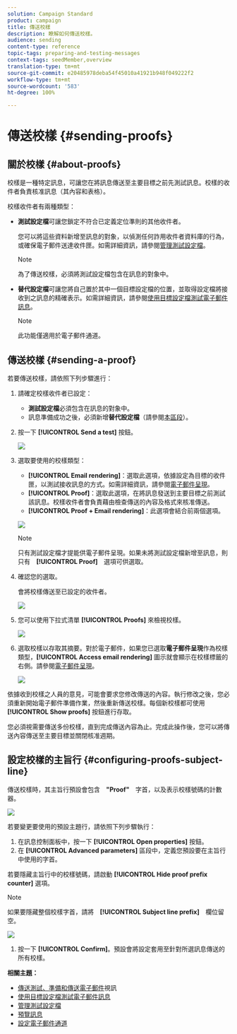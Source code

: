 ```yaml
---
solution: Campaign Standard
product: campaign
title: 傳送校樣
description: 瞭解如何傳送校樣。
audience: sending
content-type: reference
topic-tags: preparing-and-testing-messages
context-tags: seedMember,overview
translation-type: tm+mt
source-git-commit: e20485978deba54f45010a41921b948f049222f2
workflow-type: tm+mt
source-wordcount: '583'
ht-degree: 100%

---
```



# 傳送校樣 {#sending-proofs}

## 關於校樣 {#about-proofs}

校樣是一種特定訊息，可讓您在將訊息傳送至主要目標之前先測試訊息。校樣的收件者負責核准訊息（其內容和表格）。

校樣收件者有兩種類型：

* **測試設定檔**&#x200B;可讓您鎖定不符合已定義定位準則的其他收件者。

   您可以將這些資料新增至訊息的對象，以偵測任何詐用收件者資料庫的行為，或確保電子郵件送達收件匣。如需詳細資訊，請參閱[管理測試設定檔](../../audiences/using/managing-test-profiles.md)。

   >[!NOTE]
   >
   >為了傳送校樣，必須將測試設定檔包含在訊息的對象中。

* **替代設定檔**&#x200B;可讓您將自己置於其中一個目標設定檔的位置，並取得設定檔將接收到之訊息的精確表示。如需詳細資訊，請參閱[使用目標設定檔測試電子郵件訊息](../../sending/using/testing-messages-using-target.md)。

   >[!NOTE]
   >
   >此功能僅適用於電子郵件通道。

## 傳送校樣 {#sending-a-proof}

若要傳送校樣，請依照下列步驟進行：

1. 請確定校樣收件者已設定：
   * **測試設定檔**&#x200B;必須包含在訊息的對象中。
   * 訊息準備成功之後，必須新增&#x200B;**替代設定檔**（請參閱[本區段](../../sending/using/testing-messages-using-target.md)）。

1. 按一下 **[!UICONTROL Send a test]** 按鈕。

   ![](assets/bat_select.png)

1. 選取要使用的校樣類型：

   * **[!UICONTROL Email rendering]**：選取此選項，依據設定為目標的收件匣，以測試接收訊息的方式。如需詳細資訊，請參閱[電子郵件呈現](../../sending/using/email-rendering.md)。
   * **[!UICONTROL Proof]**：選取此選項，在將訊息發送到主要目標之前測試該訊息。校樣收件者會負責藉由檢查傳送的內容及格式來核准傳送。
   * **[!UICONTROL Proof + Email rendering]**：此選項會結合前兩個選項。

   ![](assets/bat_select1.png)

   >[!NOTE]
   >
   >只有測試設定檔才提能供電子郵件呈現。如果未將測試設定檔新增至訊息，則只有　**[!UICONTROL Proof]**　選項可供選取。

1. 確認您的選取。

   會將校樣傳送至已設定的收件者。

   ![](assets/bat_select2.png)

1. 您可以使用下拉式清單 **[!UICONTROL Proofs]** 來檢視校樣。

   ![](assets/bat_view.png)

1. 選取校樣以存取其摘要。對於電子郵件，如果您已選取&#x200B;**電子郵件呈現**&#x200B;作為校樣類型，**[!UICONTROL Access email rendering]** 圖示就會顯示在校樣標籤的右側。請參閱[電子郵件呈現](../../sending/using/email-rendering.md)。

   ![](assets/bat_view2.png)

依據收到校樣之人員的意見，可能會要求您修改傳送的內容。執行修改之後，您必須重新開始電子郵件準備作業，然後重新傳送校樣。每個新校樣都可使用 **[!UICONTROL Show proofs]** 按鈕進行存取。

您必須視需要傳送多份校樣，直到完成傳送內容為止。完成此操作後，您可以將傳送內容傳送至主要目標並關閉核准週期。

## 設定校樣的主旨行 {#configuring-proofs-subject-line}

傳送校樣時，其主旨行預設會包含　**&quot;Proof&quot;**　字首，以及表示校樣號碼的計數器。

![](assets/proof-prefix.png)

若要變更要使用的預設主題行，請依照下列步驟執行：

1. 在訊息控制面板中，按一下 **[!UICONTROL Open properties]** 按鈕。
1. 在 **[!UICONTROL Advanced parameters]** 區段中，定義您預設要在主旨行中使用的字首。

若要隱藏主旨行中的校樣號碼，請啟動 **[!UICONTROL Hide proof prefix counter]** 選項。

>[!NOTE]
>
>如果要隱藏整個校樣字首，請將　**[!UICONTROL Subject line prefix]**　欄位留空。

![](assets/proof-prefix-configuration.png)

1. 按一下 **[!UICONTROL Confirm]**。預設會將設定套用至針對所選訊息傳送的所有校樣。

**相關主題：**

* [傳送測試、準備和傳送電子郵件](../../sending/using/get-started-sending-messages.md#video)視訊
* [使用目標設定檔測試電子郵件訊息](../../sending/using/testing-messages-using-target.md)
* [管理測試設定檔](../../audiences/using/managing-test-profiles.md)
* [預覽訊息](../../sending/using/previewing-messages.md)
* [設定電子郵件通道](../../administration/using/configuring-email-channel.md)
